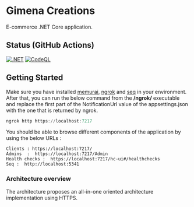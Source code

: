 # Gimena Creations

E-commerce .NET Core application.

## Status (GitHub Actions)

[![.NET](https://github.com/gabriel-rodriguezcastellini/GimenaCreations/actions/workflows/dotnet.yml/badge.svg)](https://github.com/gabriel-rodriguezcastellini/GimenaCreations/actions/workflows/dotnet.yml) [![CodeQL](https://github.com/gabriel-rodriguezcastellini/GimenaCreations/actions/workflows/github-code-scanning/codeql/badge.svg)](https://github.com/gabriel-rodriguezcastellini/GimenaCreations/actions/workflows/github-code-scanning/codeql)

## Getting Started

Make sure you have installed [memurai](https://www.memurai.com/), [ngrok](https://ngrok.com/) and [seq](https://datalust.co/) in your environment. After that, you can run the below command from the **/ngrok/** executable and replace the first part of the NotificationUrl value of the appsettings.json with the one that is returned by ngrok.

```powershell
ngrok http https://localhost:7217
```

You should be able to browse different components of the application by using the below URLs :

```
Clients : https://localhost:7217/
Admins  :  https://localhost:7217/Admin
Health checks :  https://localhost:7217/hc-ui#/healthchecks
Seq :  http://localhost:5341
```

### Architecture overview

The architecture proposes an all-in-one oriented architecture implementation using HTTPS.

